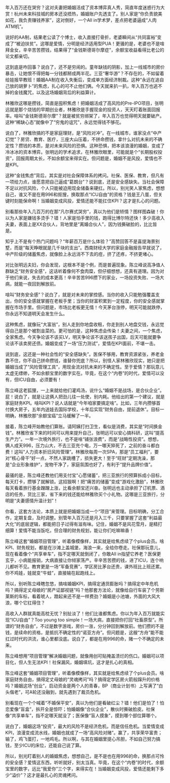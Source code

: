 年入百万还在哭穷？这对夫妻把婚姻活成了资本博弈真人秀，简直年度迷惑行为大赏！杭州未来科技城的房本还没捂热，婚姻账户先透支了。别人家是“你负责貌美如花，我负责赚钱养家”，这对倒好，一个All in学术梦，差点把老婆逼成“人肉ATM机”。

说好的AA制，结果老公读了个博士，收入直接打骨折，老婆瞬间从“共同富裕”变成了“被迫扶贫”。这哪是爱情，分明是经济适用型PUA！更骚的是，老婆也不是啥拜金女，辛辛苦苦攒钱，结果得了“金钱斯德哥尔摩症”，余额宝收益看得比老公的论文都亲切。

这到底是咋回事？说白了，还不是穷闹的。童年缺钱的阴影，加上一线城市的房价暴击，让她恨不得把每一分钱都掰成两半花。三亚“奢华游”？不存在的，不如留着给娃报早教班！婚姻AA制在收入失衡后，变成单方面经济制裁。这种“永远在追自己放的胡萝卜”的焦虑，扎心的可不止他们俩。今天就来扒一扒，年入百万也逃不掉的金钱魔咒，以及这场婚姻背后的利益算计。


林雅欣这哪是攒钱，简直是囤积焦虑！把婚姻活成了高风险的Pre-IPO项目，张明远就是那个烧钱的早期创业者，林雅欣是手握现金的投资人，天天盯着账面回报率。啥叫“金钱斯德哥尔摩”？就是被贫穷绑架了，年入百万也觉得明天就要破产。这种“稀缺心态”就像中了“穷鬼的诅咒”，永远觉得钱不够花。

说白了，林雅欣搞的不是家庭理财，是“风险对冲”。在一线城市，谁家没点“中产幻觉”？房贷、教育、医疗，三座大山压着，不拼命攒钱，拿什么对抗未来的不确定性？攒钱的本质，是对未来风险的恐惧。这种恐惧，把本该浪漫的婚姻，变成了冷冰冰的资本博弈。张明远的学术追求，在林雅欣眼里，可能就是个“长期股权投资”，回报周期太长，不如余额宝来得实在。但问题是，婚姻不是风投，爱情也不是KPI。

这种“金钱焦虑”背后，其实是对社会保障体系的拷问。社保、医保、教育，但凡有一项给力点，谁愿意把自己逼成“葛朗台”？说到底，还是安全感缺失。当社会保障不足以对抗风险，个人只能被迫用现金储备来硬扛。所以，别光笑人家焦虑，想想自己，谁又不是在用996和抠搜，换取那点“ICU自由”的资格？钱是王八蛋，但关键时刻能保命啊！当婚姻变成风投，爱情还能不能扛住KPI？这才是扎心的问题。


别看那些年入几百万的在那“凡尔赛式哭穷”，真以为他们是矫情？图样图森破！你以为人家是嫌钱多烫手？错！人家是怕手里的钱，跑得比博尔特还快！多少高收入夫妻，表面上是XX合伙人，背地里是“离婚合伙人”，因为钱撕破脸的，比比皆是。

知乎上不是有个热门问题吗？“年薪百万是什么体验？”高赞回答不是喜提海景别墅，而是“每天睁眼就是几千块的支出”。西南财经大学的家庭金融报告早就说了，中产阶级的储蓄焦虑，就像脸上永远消不下去的痘，挤了还疼，不挤更堵心。

对比张明远夫妇，你会发现，这根本不是个例，而是普遍现象。陈立峰说高净值人群缺乏“财务安全感”，这话听着像何不食肉糜，但仔细想想，还真有道理。因为对于他们来说，失去的成本更高！辛辛苦苦996攒下的家业，一场投资失败、一场大病，就能一夜回到解放前。

啥叫“财务安全感”？说白了，就是对未来的掌控感。当你的收入只能勉强覆盖支出，你的安全感就掌握在老板手里；当你的财富积累到一定程度，你的安全感就掌握在市场手里。但问题是，市场比老板更无情！今天茅台涨停，明天可能就跌停，你永远不知道明天会发生什么。

这种焦虑，就像玩“大富翁”，别人走到你地盘收租，你走到别人地盘交钱，永远觉得自己是那个被割韭菜的。更可怕的是，这种焦虑会传染！夫妻之间，一个焦虑，全家焦虑。今天争论该不该买LV，明天争论该不该送孩子出国，后天可能就要争论该不该卖房还债。婚姻变成了一场“压力测试”，爱情在KPI面前，不堪一击。

说到底，这还是一种社会性的“安全感缺失”。医保不够用，教育资源紧张，养老金靠不住，你不自己拼命攒钱，谁替你兜底？所以，别怪人家林雅欣现实，她只是把婚姻当成了“风险管理工具”，用现金流对抗未来的不确定性。至于爱情？那玩意儿太虚无缥缈，不如余额宝里的数字实在。毕竟，在这个“内卷”的时代，爱情可以没有，但ICU自由，必须要有！


陈立峰这老狐狸，一上来就给他们灌鸡汤，说什么“婚姻不是战场，是合伙企业”。屁！说白了，就是让这俩人把劲儿往一处使，别内耗。他给出的第一个建议，就是家庭财务KPI。啥叫KPI？说人话就是“今年咱家要搞定啥”。比如，三年内攒够首付换大房子，五年内送娃去国际学校，十年后实现“财务自由，提前退休”。目标一明确，林雅欣那“余额宝癌”立马缓解了一半。

接着，陈立峰开始教他们算账。请阿姨打扫卫生，看似是消费，其实是“时间换金钱”。林雅欣省下来的时间可以用来提升自己，张明远可以安心搞科研，这叫“提高生产力”。一年一次境外旅行，也不是啥“铺张浪费”，而是“战略性投资”。想想，俩人成天996，压力山大，不去三亚充个电，万一哪天猝死了，之前的奋斗都白费！这叫“人力资本折旧风险管理”。林雅欣每周一次SPA，那是“员工福利”，要对“核心骨干”好一点，不然人家跳槽了，损失更大！至于“旺财”定期洗澡，那是“企业形象维护”，宠物干净了，家庭氛围也好了，有利于“提升品牌价值”。

最骚的是，陈立峰还教他们用支付宝“心愿储蓄”，把三亚旅行的预算拆成小目标，每天打卡，攒够了就解锁。这招狠啊！把“痛苦的储蓄”变成“游戏化激励”，林雅欣每天看着旅行基金蹭蹭上涨，比看余额宝还兴奋。张明远也主动承担了订机票、酒店的任务，货比三家，省下来的钱还能给林雅欣买个小礼物。这哪是三亚旅行，分明是“夫妻感情升温计划”！

你看，这套方法论，本质上就是把婚姻当成一个“项目”来管理。目标明确，分工合作，定期复盘，及时调整。别管年入百万还是月入三千，只要掌握了这套“利益最大化”的底层逻辑，都能把日子过得有滋有味。记住，婚姻不是风花雪月，是精打细算！爱情不能当饭吃，但合理的财务规划，能让你们吃嘛嘛香！


陈立峰这套“婚姻项目管理”，听着像模像样，其实就是给焦虑续了个plus会员。啥KPI、财务规划，都是在沙滩上盖城堡，海浪一来，全给你卷走。社保那玩意儿，现在看着像个“共享单车”，指不定哪天就倒闭了，你敢All in指望它养老？医保更玄乎，小病能报销，大病直接让你倾家荡产。辛辛苦苦攒的钱，进了ICU，连个响儿都听不见。教育更是一场“军备竞赛”，学区房比茅台还贵，课外班比上班还累。你不鸡娃，娃就变“牛蛙”，直接输在起跑线上。

所以，别听陈立峰瞎忽悠，搞啥婚姻KPI，搞得定通货膨胀吗？搞得定中年危机吗？搞得定丈母娘的“房产证鄙视链”吗？他那套方法论，就像给自行车装了个劳斯莱斯的车标，看着唬人，蹬起来还不是一样费劲？婚姻是小池塘，外面的大风大浪，哪个它扛得住？

高收入人群就真能高枕无忧？别扯淡了！他们比谁都焦虑。你以为年入百万就能实现“ICU自由”？Too young too simple！一场大病，直接把你打回“社畜原型”。所谓的“财务自由”，不过是数字游戏，房价一涨，分分钟回到解放前。他们攒的不是钱，是续命的资格，是抵抗不确定性的“诺亚方舟”。但问题是，这艘“方舟”能不能扛过时代的洪流，谁心里都没底。说白了，都是在用996的命，赌一个不确定的未来。

陈立峰想用“项目管理”解决婚姻问题，就像用创可贴掩盖溃烂的伤口。婚姻可以项目化，但人生无法KPI！社保漏风，婚姻填坑，这才是扎心的真相。


陈立峰这套“婚姻项目管理”，听着像模像样，其实就是给焦虑续了个plus会员。啥家庭财务自由，搞得定丈母娘的“灵魂拷问”吗？搞得定学区房火箭般蹿升的价格吗？婚姻这场“创业”，启动资金是两个人的青春，BP（商业计划书）上写满了“白头偕老”，可A轮还没融到，就先遇到了裁员危机。

别看现在一个个喊着“不婚保平安”，真以为他们是看破红尘？错！他们是怕了！怕恋爱像“盲盒”，拆开全是惊吓；怕婚姻像“合伙企业”，散伙时撕破脸皮。社保像“共享单车”，指不定哪天就没了；医保像“盲人摸象”，摸到哪个部位算哪个。

说白了，婚姻这场“投资”，最大的风险不是经济危机，而是信任危机。当爱情变成KPI，浪漫变成流水线，婚姻也就成了一场“高风险对赌”。赢了，共享荣华富贵；输了，鸡飞蛋打，一地鸡毛。所以啊，与其在婚姻里提心吊胆，不如自己努力搞钱，至少ICU的床位，还能自己说了算。

所以，别光盯着别人的婚姻焦虑，想想自己，是不是也在用996的命，换那点可怜的安全感？爱情这东西，听听就好，别太当真。毕竟，在这个“内卷”的时代，余额宝里的数字，远比“我爱你”三个字，来得实在！当婚姻变成风投，爱情还能剩下多少“溢价”？这才是最扎心的灵魂拷问。
